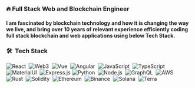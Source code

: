 ### 🔥 Full Stack Web and Blockchain Engineer
#### I am fascinated by blockchain technology and how it is changing the way we live, and bring over 10 years of relevant experience efficiently coding full stack blockchain and web applications using below Tech Stack.

### 🛠 &nbsp;Tech Stack

![React](https://img.shields.io/badge/-React-05122A?style=flat&logo=react)&nbsp;
![Web3](https://img.shields.io/badge/-Web3-05122A?style=flat&logo=web3.js)&nbsp;
![Vue](https://img.shields.io/badge/-Vue-05122A?style=flat&logo=vue.js)&nbsp;
![Angular](https://img.shields.io/badge/-Angular-05122A?style=flat&logo=angular)&nbsp;
![JavaScript](https://img.shields.io/badge/-JavaScript-05122A?style=flat&logo=javascript)&nbsp;
![TypeScript](https://img.shields.io/badge/-TypeScript-05122A?style=flat&logo=TypeScript)&nbsp;
![MaterialUI](https://img.shields.io/badge/-MaterialUI-05122A?style=flat-square&logo=material-UI)&nbsp;
![Express.js](https://img.shields.io/badge/Express.js-05122A?style=flat&logo=express)
![Python](https://img.shields.io/badge/-Python-05122A?style=flat&logo=python)&nbsp;
![Node.js](https://img.shields.io/badge/-Node.js-05122A?style=flat&logo=node.js)&nbsp;
![GraphQL](https://img.shields.io/badge/-GraphQL-05122A?style=flat-square&logo=graphql)&nbsp;
![AWS](https://img.shields.io/badge/AWS-05122A?style=flat-square&logo=amazon)&nbsp;
![Rust](https://img.shields.io/badge/-Rust-05122A?style=flat&logo=rust)&nbsp;
![Solidity](https://img.shields.io/badge/-Solidity-05122A?style=flat&logo=Solidity)&nbsp;
![Ethereum](https://img.shields.io/badge/-Ethereum-05122A?style=flat&logo=Ethereum)&nbsp;
![Binance](https://img.shields.io/badge/-Binance-05122A?style=flat&logo=Binance)&nbsp;
![Solana](https://img.shields.io/badge/-Solana-05122A?style=flat&logo=Solana)&nbsp;
![Terra](https://img.shields.io/badge/-Terra-05122A?style=flat&logo=Terra)&nbsp;
</div>

<!--
**brave-i/brave-i** is a ✨ _special_ ✨ repository because its `README.md` (this file) appears on your GitHub profile.

Here are some ideas to get you started:

- 🔭 I’m currently working on ...
- 🌱 I’m currently learning ...
- 👯 I’m looking to collaborate on ...
- 🤔 I’m looking for help with ...
- 💬 Ask me about ...
- 📫 How to reach me: ...
- 😄 Pronouns: ...
- ⚡ Fun fact: ...
-->
